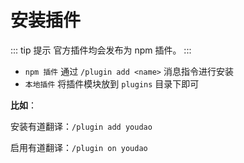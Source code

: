 # 安装插件

::: tip 提示
官方插件均会发布为 npm 插件。
:::

- `npm 插件` 通过 `/plugin add <name>` 消息指令进行安装
- `本地插件` 将插件模块放到 `plugins` 目录下即可

**比如**：

安装有道翻译：`/plugin add youdao`

启用有道翻译：`/plugin on youdao`
